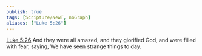 ```yaml
---
publish: true
tags: [Scripture/NewT, noGraph]
aliases: ["Luke 5:26"]
---
```

[Luke 5:26](https://churchofjesuschrist.org/study/scriptures/nt/luke/5?lang=eng&id=p26#p26) And they were all amazed, and they glorified God, and were filled with fear, saying, We have seen strange things to day.
